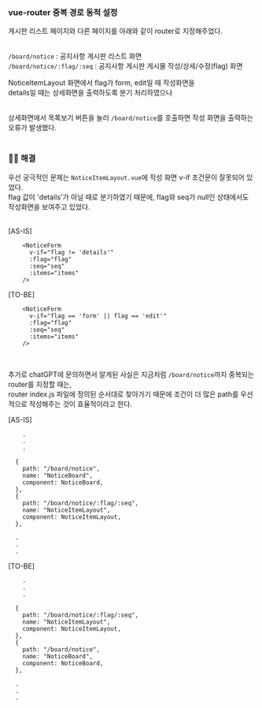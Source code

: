 ### vue-router 중복 경로 동적 설정

게시판 리스트 페이지와 다른 페이지를 아래와 같이 router로 지정해주었다.
<br/><br/>

`/board/notice` : 공지사항 게시판 리스트 화면<br/>
`/board/notice/:flag/:seq` : 공지사항 게시판 게시물 작성/상세/수정(flag) 화면<br/>

NoticeItemLayout 화면에서 flag가 form, edit일 때 작성화면을 <br/>
details일 때는 상세화면을 출력하도록 분기 처리하였으나
<br/><br/>

상세화면에서 목록보기 버튼을 눌러 `/board/notice`를 호출하면 작성 화면을 출력하는 오류가 발생했다.
<br/><br/>

### 🙆‍♂️ 해결

우선 궁극적인 문제는 `NoticeItemLayout.vue`에 작성 화면 v-if 조건문이 잘못되어 있었다.<br/>
flag 값이 'details'가 아닐 때로 분기하였기 때문에, flag와 seq가 null인 상태에서도 작성화면을 보여주고 있었다.
<br/><br/>

[AS-IS]

```
    <NoticeForm
      v-if="flag != 'details'"
      :flag="flag"
      :seq="seq"
      :items="items"
    />
```

[TO-BE]

```
    <NoticeForm
      v-if="flag == 'form' || flag == 'edit'"
      :flag="flag"
      :seq="seq"
      :items="items"
    />
```

<br/>

추가로 chatGPT에 문의하면서 알게된 사실은 지금처럼 `/board/notice`까지 중복되는 router를 지정할 때는,<br/>
router index.js 파일에 정의된 순서대로 찾아가기 때문에 조건이 더 많은 path를 우선적으로 작성해주는 것이 효율적이라고 한다.<br/>

[AS-IS]

```
    .
    .
    .

  {
    path: "/board/notice",
    name: "NoticeBoard",
    component: NoticeBoard,
  },
  {
    path: "/board/notice/:flag/:seq",
    name: "NoticeItemLayout",
    component: NoticeItemLayout,
  },

  .
  .
  .
```

[TO-BE]

```
    .
    .
    .

  {
    path: "/board/notice/:flag/:seq",
    name: "NoticeItemLayout",
    component: NoticeItemLayout,
  },
  {
    path: "/board/notice",
    name: "NoticeBoard",
    component: NoticeBoard,
  },

  .
  .
  .
```
